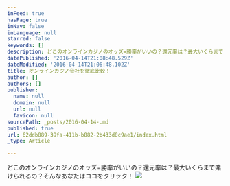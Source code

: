 ```yaml
---
inFeed: true
hasPage: true
inNav: false
inLanguage: null
starred: false
keywords: []
description: どこのオンラインカジノのオッズ=勝率がいいの？還元率は？最大いくらまで賭けられるの？そんなあなたはココをクリック！
datePublished: '2016-04-14T21:08:48.529Z'
dateModified: '2016-04-14T21:06:48.102Z'
title: オンラインカジノ会社を徹底比較！
author: []
authors: []
publisher:
  name: null
  domain: null
  url: null
  favicon: null
sourcePath: _posts/2016-04-14-.md
published: true
url: 62ddb889-39fa-411b-b882-2b433d8c9ae1/index.html
_type: Article

---
```

どこのオンラインカジノのオッズ=勝率がいいの？還元率は？最大いくらまで賭けられるの？そんなあなたはココをクリック！
![](https://the-grid-user-content.s3-us-west-2.amazonaws.com/cc0324a6-ddb2-45f6-84a6-8a84931f0657.jpg)